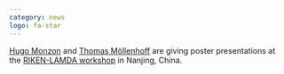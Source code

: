 ```yaml
---
category: news
logo: fa-star
---
```


[Hugo Monzon](https://hmonzon.github.io) and
  [Thomas Möllenhoff](http://moellenh.github.io) are giving poster
  presentations at the
  [RIKEN-LAMDA workshop](http://lamdariken-workshop.github.io) in
  Nanjing, China.
  
